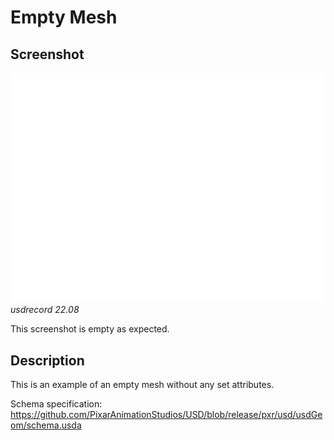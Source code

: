 # Empty Mesh

## Screenshot

![screenshot](screenshots/empty_usdrecord_22.08.png)
_usdrecord 22.08_

This screenshot is empty as expected.

## Description

This is an example of an empty mesh without any set attributes.

Schema specification: <https://github.com/PixarAnimationStudios/USD/blob/release/pxr/usd/usdGeom/schema.usda>
